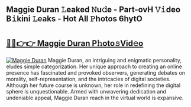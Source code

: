 ## Maggie Duran 𝙻eaked 𝙽u𝚍e - Part-ovH 𝚅𝚒deo B𝚒kini 𝙻eaks - Hot All 𝙿hotos 6hytO

# <h2><a href="http://ld0t6l3.urlbe.top/?page=Maggie+Duran">🔗🔗👉👉 Maggie Duran P𝚑oto𝚜Vid𝚎o</a></h2>

[![Maggie Duran](https://i.imgur.com/eBuTRDB.gif)](http://ld0t6l3.urlbe.top/?page=Maggie+Duran)
Maggie Duran, an intriguing and enigmatic personality, eludes simple categorization. Her unique approach to creating an online presence has fascinated and provoked observers, generating debates on morality, self-representation, and the intricacies of digital societies. Although her future course is unknown, her role in redefining the digital sphere is unquestionable. Armed with unwavering dedication and undeniable appeal, Maggie Duran reach in the virtual world is expansive.
